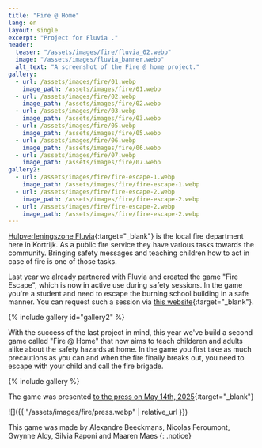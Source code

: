 ```yaml
---
title: "Fire @ Home"
lang: en
layout: single
excerpt: "Project for Fluvia ."
header:
  teaser: "/assets/images/fire/fluvia_02.webp"
  image: "/assets/images/fluvia_banner.webp"
  alt_text: "A screenshot of the Fire @ home project."
gallery:
  - url: /assets/images/fire/01.webp
    image_path: /assets/images/fire/01.webp
  - url: /assets/images/fire/02.webp
    image_path: /assets/images/fire/02.webp
  - url: /assets/images/fire/03.webp
    image_path: /assets/images/fire/03.webp
  - url: /assets/images/fire/05.webp
    image_path: /assets/images/fire/05.webp
  - url: /assets/images/fire/06.webp
    image_path: /assets/images/fire/06.webp
  - url: /assets/images/fire/07.webp
    image_path: /assets/images/fire/07.webp
gallery2:
  - url: /assets/images/fire/fire-escape-1.webp
    image_path: /assets/images/fire/fire-escape-1.webp
  - url: /assets/images/fire/fire-escape-2.webp
    image_path: /assets/images/fire/fire-escape-2.webp
  - url: /assets/images/fire/fire-escape-2.webp
    image_path: /assets/images/fire/fire-escape-2.webp
---
```


[Hulpverleningszone Fluvia](https://www.hvzfluvia.be/){:target="_blank"} is the local fire department here in Kortrijk. As a public fire service they have various tasks towards the community. Bringing safety messages and teaching children how to act in case of fire is one of those tasks.

Last year we already partnered with Fluvia and created the game "Fire Escape", which is now in active use during safety sessions. In the game you're a student and need to escape the burning school building in a safe manner. You can request such a session via [this website](https://www.fire-escape.be/){:target="_blank"}.

{% include gallery id="gallery2" %}

With the success of the last project in mind, this year we've build a second game called "Fire @ Home" that now aims to teach childeren and adults alike about the safety hazards at home. In the game you first take as much precautions as you can and when the fire finally breaks out, you need to escape with your child and call the fire brigade.

{% include gallery %}

The game was presented [to the press on May 14th, 2025](https://www.hln.be/wevelgem/brandweer-leert-kinderen-via-gloednieuwe-game-thuis-brand-voorkomen-en-er-aan-ontsnappen-de-stekker-uittrekken-dat-doen-we-eigenlijk-nooit~acdf2c93/){:target="_blank"}

![]({{ "/assets/images/fire/press.webp" | relative_url }})

This game was made by Alexandre Beeckmans, Nicolas Feroumont, Gwynne Aloy, Silvia Raponi and Maaren Maes
{: .notice}


